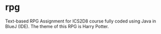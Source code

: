 # rpg
Text-based RPG Assignment for ICS2D8 course fully coded using Java in BlueJ (IDE). The theme of this RPG is Harry Potter.
